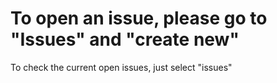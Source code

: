 # To open an issue, please go to "Issues" and "create new"

To check the current open issues, just select "issues"
